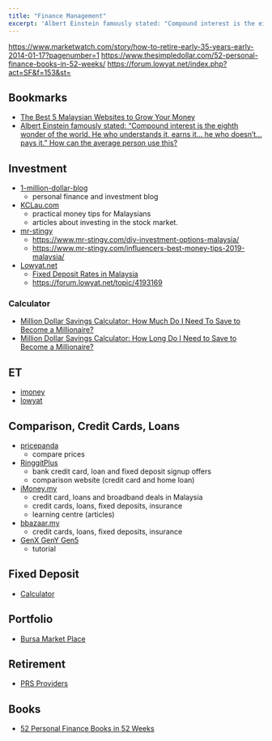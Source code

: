 ```yaml
---
title: "Finance Management"
excerpt: 'Albert Einstein famously stated: "Compound interest is the eighth wonder of the world. He who understands it, earns it... he who doesn’t... pays it."'
---
```


<https://www.marketwatch.com/story/how-to-retire-early-35-years-early-2014-01-17?pagenumber=1>
<https://www.thesimpledollar.com/52-personal-finance-books-in-52-weeks/>
<https://forum.lowyat.net/index.php?act=SF&f=153&st=>

## Bookmarks
- [The Best 5 Malaysian Websites to Grow Your Money](https://www.mr-stingy.com/best-5-malaysian-sites-grow-your-money/)
- [Albert Einstein famously stated: “Compound interest is the eighth wonder of the world. He who understands it, earns it... he who doesn’t... pays it.” How can the average person use this?](https://www.quora.com/Albert-Einstein-famously-stated-%E2%80%9CCompound-interest-is-the-eighth-wonder-of-the-world-He-who-understands-it-earns-it-he-who-doesn%E2%80%99t-pays-it-%E2%80%9D-How-can-the-average-person-use-this)



## Investment
- [1-million-dollar-blog](https://1-million-dollar-blog.com/)
    - personal finance and investment blog
- [KCLau.com](https://kclau.com/)
    - practical money tips for Malaysians
    - articles about investing in the stock market.
- [mr-stingy](https://www.mr-stingy.com/)
    - <https://www.mr-stingy.com/diy-investment-options-malaysia/>
    - <https://www.mr-stingy.com/influencers-best-money-tips-2019-malaysia/>
- [Lowyat.net](https://forum.lowyat.net/FinanceBusinessandInvestmentHouse)
    - [Fixed Deposit Rates in Malaysia](https://forum.lowyat.net/index.php?showtopic=4154481&st=)
    - <https://forum.lowyat.net/topic/4193169>

### Calculator
- [Million Dollar Savings Calculator: How Much Do I Need To Save to Become a Millionaire?](https://investinganswers.com/calculators/saving/million-dollar-savings-calculator-how-much-do-i-need-save-become-millionaire-3677)
- [Million Dollar Savings Calculator: How Long Do I Need to Save to Become a Millionaire?](https://investinganswers.com/calculators/saving/million-dollar-savings-calculator-how-long-do-i-need-save-become-millionaire-3678)

## ET
- [imoney](https://www.imoney.my/articles/understanding-exchange-traded-funds)
- [lowyat](https://forum.lowyat.net/topic/4500606/all)



## Comparison, Credit Cards, Loans
- [pricepanda](https://www.pricepanda.com.my/)
    - compare prices
- [RinggitPlus](https://ringgitplus.com/en/)
    - bank credit card, loan and fixed deposit signup offers
    - comparison website (credit card and home loan)
- [iMoney.my](https://www.imoney.my/)
    - credit card, loans and broadband deals in Malaysia
    - credit cards, loans, fixed deposits, insurance
    - learning centre (articles)
- [bbazaar.my](https://www.bbazaar.my/fixed-deposit.html)
    - credit cards, loans, fixed deposits, insurance
- [GenX GenY Gen5](https://genxgenygenz.com/fixed-deposit/)
    - tutorial



## Fixed Deposit
- [Calculator](https://www.calculator.com.my/fd-savings)


## Portfolio
- [Bursa Market Place](bursamarketplace.com)



## Retirement
- [PRS Providers](https://www.ppa.my/prs-providers/)



## Books
- [52 Personal Finance Books in 52 Weeks](https://www.thesimpledollar.com/52-personal-finance-books-in-52-weeks/)